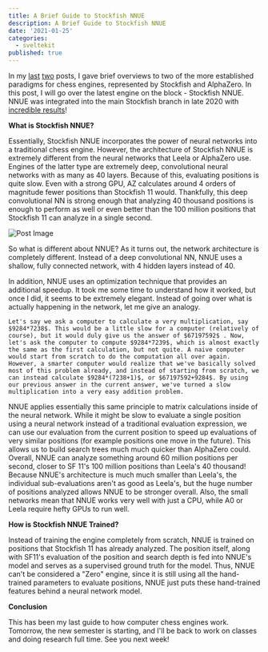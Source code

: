 ```yaml
---
title: A Brief Guide to Stockfish NNUE
description: A Brief Guide to Stockfish NNUE
date: '2021-01-25'
categories:
  - sveltekit
published: true
---
```


In my [last](https://saumikn.com/blog/guide-to-traditional-chess-engines/) [two](https://saumikn.com/blog/a-brief-guide-to-neural-network-chess-engines/) posts, I gave brief overviews to two of the more established paradigms for chess engines, represented by Stockfish and AlphaZero. In this post, I will go over the latest engine on the block - Stockfish NNUE. NNUE was integrated into the main Stockfish branch in late 2020 with [incredible results](https://www.chess.com/news/view/stockfish-12-released-130-elo-points-stronger)!

**What is Stockfish NNUE?**

Essentially, Stockfish NNUE incorporates the power of neural networks into a traditional chess engine. However, the architecture of Stockfish NNUE is extremely different from the neural networks that Leela or AlphaZero use. Engines of the latter type are extremely deep, convolutional neural networks with as many as 40 layers. Because of this, evaluating positions is quite slow. Even with a strong GPU, AZ calculates around 4 orders of magnitude fewer positions than Stockfish 11 would. Thankfully, this deep convolutional NN is strong enough that analyzing 40 thousand positions is enough to perform as well or even better than the 100 million positions that Stockfish 11 can analyze in a single second.

![Post Image](https://www.chessprogramming.org/images/thumb/6/66/StockfishNNUELayers.png/1024px-StockfishNNUELayers.png)

So what is different about NNUE? As it turns out, the network architecture is completely different. Instead of a deep convolutional NN, NNUE uses a shallow, fully connected network, with 4 hidden layers instead of 40.

In addition, NNUE uses an optimization technique that provides an additional speedup. It took me some time to understand how it worked, but once I did, it seems to be extremely elegant. Instead of going over what is actually happening in the network, let me give an analogy.

```
Let's say we ask a computer to calculate a very multiplication, say $9284*7238$. This would be a little slow for a computer (relatively of course), but it would duly give us the answer of $67197592$ . Now, let's ask the computer to compute $9284*7239$, which is almost exactly the same as the first calculation, but not quite. A naive computer would start from scratch to do the computation all over again. However, a smarter computer would realize that we've basically solved most of this problem already, and instead of starting from scratch, we can instead calculate $9284*(7238+1)$, or $67197592+9284$. By using our previous answer in the current answer, we've turned a slow multiplication into a very easy addition problem.
```

NNUE applies essentially this same principle to matrix calculations inside of the neural network. While it might be slow to evaluate a single position using a neural network instead of a traditional evaluation expression, we can use our evaluation from the current position to speed up evaluations of very similar positions (for example positions one move in the future). This allows us to build search trees much much quicker than AlphaZero could. Overall, NNUE can analyze something around 60 million positions per second, closer to SF 11's 100 million positions than Leela's 40 thousand! Because NNUE's architecture is much much smaller than Leela's, the individual sub-evaluations aren't as good as Leela's, but the huge number of positions analyzed allows NNUE to be stronger overall. Also, the small networks mean that NNUE works very well with just a CPU, while A0 or Leela require hefty GPUs to run well.

**How is Stockfish NNUE Trained?**

Instead of training the engine completely from scratch, NNUE is trained on positions that Stockfish 11 has already analyzed. The position itself, along with SF11's evaluation of the position and search depth is fed into NNUE's model and serves as a supervised ground truth for the model. Thus, NNUE can't be considered a "Zero" engine, since it is still using all the hand-trained parameters to evaluate positions, NNUE just puts these hand-trained features behind a neural network model.

**Conclusion**

This has been my last guide to how computer chess engines work. Tomorrow, the new semester is starting, and I'll be back to work on classes and doing research full time. See you next week!

